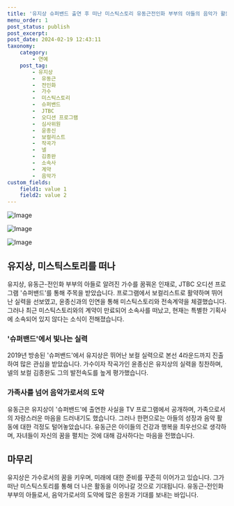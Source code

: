 ```yaml
---
title: '유지상 슈퍼밴드 출연 후 떠난 미스틱스토리 유동근전인화 부부의 아들의 음악가 활동'
menu_order: 1
post_status: publish
post_excerpt: 
post_date: 2024-02-19 12:43:11
taxonomy:
    category:
        - 연예
    post_tag:
        - 유지상
        -  유동근
        -  전인화
        -  가수
        -  미스틱스토리
        -  슈퍼밴드
        -  JTBC
        -  오디션 프로그램
        -  심사위원
        -  윤종신
        -  보컬리스트
        -  작곡가
        -  넬
        -  김종완
        -  소속사
        -  계약
        -  음악가
custom_fields:
    field1: value 1
    field2: value 2
---
```


![Image](https://ssl.pstatic.net/mimgnews/image/109/2024/02/13/0005017043_001_20240213131702905.jpg?type=w540)

![Image](https://mimgnews.pstatic.net/image/109/2024/02/13/0005017043_002_20240213131702917.jpg?type=w540)

![Image](https://ssl.pstatic.net/mimgnews/image/109/2024/02/13/0005017043_003_20240213131702988.jpg?type=w540)

## 유지상, 미스틱스토리를 떠나
유지상, 유동근-전인화 부부의 아들로 알려진 가수를 꿈꿔온 인재로, JTBC 오디션 프로그램 '슈퍼밴드'를 통해 주목을 받았습니다. 프로그램에서 보컬리스트로 활약하며 뛰어난 실력을 선보였고, 윤종신과의 인연을 통해 미스틱스토리와 전속계약을 체결했습니다. 그러나 최근 미스틱스토리와의 계약이 만료되어 소속사를 떠났고, 현재는 특별한 기획사에 소속되어 있지 않다는 소식이 전해졌습니다.
### '슈퍼밴드'에서 빛나는 실력
2019년 방송된 '슈퍼밴드'에서 유지상은 뛰어난 보컬 실력으로 본선 4라운드까지 진출하여 많은 관심을 받았습니다. 가수이자 작곡가인 윤종신은 유지상의 실력을 칭찬하며, 넬의 보컬 김종완도 그의 발전속도를 높게 평가했습니다.
### 가족사를 넘어 음악가로서의 도약
유동근은 유지상이 '슈퍼밴드'에 출연한 사실을 TV 프로그램에서 공개하며, 가족으로서의 자랑스러운 마음을 드러내기도 했습니다. 그러나 한편으로는 아들의 성장과 음악 활동에 대한 걱정도 털어놓았습니다. 유동근은 아이들의 건강과 행복을 최우선으로 생각하며, 자녀들이 자신의 꿈을 펼치는 것에 대해 감사하다는 마음을 전했습니다.
## 마무리
유지상은 가수로서의 꿈을 키우며, 미래에 대한 준비를 꾸준히 이어가고 있습니다. 그가 떠난 미스틱스토리를 통해 더 나은 활동을 이어나갈 것으로 기대됩니다. 유동근-전인화 부부의 아들로서, 음악가로서의 도약에 많은 응원과 기대를 보내는 바입니다.
